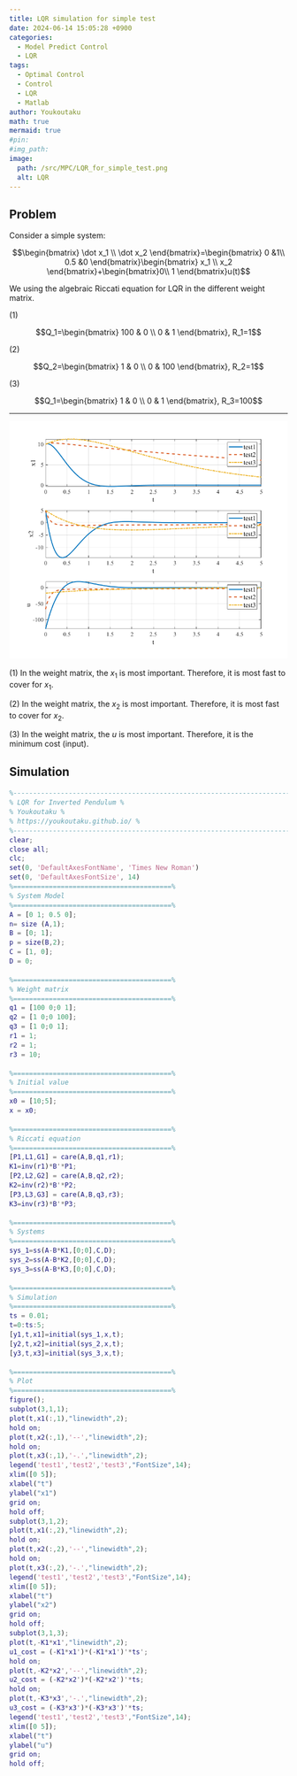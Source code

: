 ```yaml
---
title: LQR simulation for simple test
date: 2024-06-14 15:05:28 +0900
categories:
  - Model Predict Control
  - LQR
tags:
  - Optimal Control
  - Control
  - LQR
  - Matlab
author: Youkoutaku
math: true
mermaid: true
#pin:
#img_path:
image:
  path: /src/MPC/LQR_for_simple_test.png
  alt: LQR
---
```


## Problem
Consider a simple system:

$$\begin{bmatrix}
\dot x_1 \\ \dot x_2
\end{bmatrix}=\begin{bmatrix}
0 &1\\ 0.5 &0
\end{bmatrix}\begin{bmatrix}
x_1 \\ x_2
\end{bmatrix}+\begin{bmatrix}0\\ 1
\end{bmatrix}u(t)$$

We using the algebraic Riccati equation for LQR in the different weight matrix.

(1)

$$Q_1=\begin{bmatrix}
100 & 0 \\ 0 & 1
\end{bmatrix}, R_1=1$$

(2)

$$Q_2=\begin{bmatrix}
1 & 0 \\ 0 & 100
\end{bmatrix}, R_2=1$$

(3)

$$Q_1=\begin{bmatrix}
1 & 0 \\ 0 & 1
\end{bmatrix}, R_3=100$$

---

![](/src/MPC/LQR_for_simple_test.png)

(1) In the weight matrix, the $x_1$ is most important. Therefore, it is most fast to cover for $x_1$.  

(2) In the weight matrix, the $x_2$ is most important. Therefore, it is most fast to cover for $x_2$.  

(3) In the weight matrix, the $u$ is most important. Therefore, it is the minimum cost (input).    

## Simulation
```matlab
%-----------------------------------------------------------------------%
% LQR for Inverted Pendulum %
% Youkoutaku %
% https://youkoutaku.github.io/ %
%-----------------------------------------------------------------------%
clear;
close all;
clc;
set(0, 'DefaultAxesFontName', 'Times New Roman')
set(0, 'DefaultAxesFontSize', 14)
%========================================%
% System Model
%========================================%
A = [0 1; 0.5 0];
n= size (A,1);
B = [0; 1];
p = size(B,2);
C = [1, 0];
D = 0;

%========================================%
% Weight matrix
%========================================%
q1 = [100 0;0 1];
q2 = [1 0;0 100];
q3 = [1 0;0 1];
r1 = 1;
r2 = 1;
r3 = 10;

%========================================%
% Initial value
%========================================%
x0 = [10;5];
x = x0;

%========================================%
% Riccati equation
%========================================%
[P1,L1,G1] = care(A,B,q1,r1);
K1=inv(r1)*B'*P1;
[P2,L2,G2] = care(A,B,q2,r2);
K2=inv(r2)*B'*P2;
[P3,L3,G3] = care(A,B,q3,r3);
K3=inv(r3)*B'*P3;

%========================================%
% Systems
%========================================%
sys_1=ss(A-B*K1,[0;0],C,D);
sys_2=ss(A-B*K2,[0;0],C,D);
sys_3=ss(A-B*K3,[0;0],C,D);

%========================================%
% Simulation
%========================================%
ts = 0.01;
t=0:ts:5;
[y1,t,x1]=initial(sys_1,x,t);
[y2,t,x2]=initial(sys_2,x,t);
[y3,t,x3]=initial(sys_3,x,t);

%========================================%
% Plot
%========================================%
figure();
subplot(3,1,1);
plot(t,x1(:,1),"linewidth",2);
hold on;
plot(t,x2(:,1),'--',"linewidth",2);
hold on;
plot(t,x3(:,1),'-.',"linewidth",2);
legend('test1','test2','test3',"FontSize",14);
xlim([0 5]);
xlabel("t")
ylabel("x1")
grid on;
hold off;
subplot(3,1,2);
plot(t,x1(:,2),"linewidth",2);
hold on;
plot(t,x2(:,2),'--',"linewidth",2);
hold on;
plot(t,x3(:,2),'-.',"linewidth",2);
legend('test1','test2','test3',"FontSize",14);
xlim([0 5]);
xlabel("t")
ylabel("x2")
grid on;
hold off;
subplot(3,1,3);
plot(t,-K1*x1',"linewidth",2);
u1_cost = (-K1*x1')*(-K1*x1')'*ts';
hold on;
plot(t,-K2*x2','--',"linewidth",2);
u2_cost = (-K2*x2')*(-K2*x2')'*ts;
hold on;
plot(t,-K3*x3','-.',"linewidth",2);
u3_cost = (-K3*x3')*(-K3*x3')'*ts;
legend('test1','test2','test3',"FontSize",14);
xlim([0 5]);
xlabel("t")
ylabel("u")
grid on;
hold off;
```

